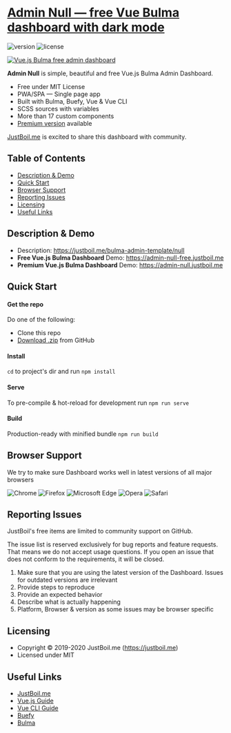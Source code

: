 # [Admin Null — free Vue Bulma dashboard with dark mode](https://justboil.me/bulma-admin-template/null)

![version](https://img.shields.io/badge/version-1.1.4-blue.svg)  ![license](https://img.shields.io/badge/license-MIT-blue.svg)

[![Vue.js Bulma free admin dashboard](https://justboil.me/images/null/repository-preview-free.png)](https://justboil.me/bulma-admin-template/null)

**Admin Null** is simple, beautiful and free Vue.js Bulma Admin Dashboard.

* Free under MIT License
* PWA/SPA — Single page app
* Built with Bulma, Buefy, Vue & Vue CLI
* SCSS sources with variables
* More than 17 custom components
* [Premium version](https://justboil.me/bulma-admin-template/null) available

[JustBoil.me](https://justboil.me) is excited to share this dashboard with community.

## Table of Contents

* [Description & Demo](#description--demo)
* [Quick Start](#quick-start)
* [Browser Support](#browser-support)
* [Reporting Issues](#reporting-issues)
* [Licensing](#licensing)
* [Useful Links](#useful-links)

## Description & Demo

* Description: https://justboil.me/bulma-admin-template/null
* **Free Vue.js Bulma Dashboard** Demo: https://admin-null-free.justboil.me
* **Premium Vue.js Bulma Dashboard** Demo: https://admin-null.justboil.me

## Quick Start

#### Get the repo

Do one of the following:

* Clone this repo
* [Download .zip](https://github.com/vikdiesel/admin-null-vue-bulma-dashboard/archive/master.zip) from GitHub

#### Install

`cd` to project's dir and run `npm install` 

#### Serve

To pre-compile & hot-reload for development run `npm run serve`

#### Build

Production-ready with minified bundle `npm run build`

## Browser Support

We try to make sure Dashboard works well in latest versions of all major browsers

![Chrome](https://justboil.me/images/browsers/chrome.png) ![Firefox](https://justboil.me/images/browsers/firefox.png) ![Microsoft Edge](https://justboil.me/images/browsers/edge.png) ![Opera](https://justboil.me/images/browsers/opera.png) ![Safari](https://justboil.me/images/browsers/safari.png)

## Reporting Issues

JustBoil's free items are limited to community support on GitHub.

The issue list is reserved exclusively for bug reports and feature requests. That means we do not accept usage questions. If you open an issue that does not conform to the requirements, it will be closed.

1. Make sure that you are using the latest version of the Dashboard. Issues for outdated versions are irrelevant
2. Provide steps to reproduce
3. Provide an expected behavior
4. Describe what is actually happening 
5. Platform, Browser & version as some issues may be browser specific

## Licensing

- Copyright &copy; 2019-2020 JustBoil.me (https://justboil.me)
- Licensed under MIT

## Useful Links

- [JustBoil.me](https://justboil.me)
- [Vue.js Guide](https://vuejs.org/v2/guide/)
- [Vue CLI Guide](https://cli.vuejs.org/guide/)
- [Buefy](https://buefy.org)
- [Bulma](https://bulma.io)
